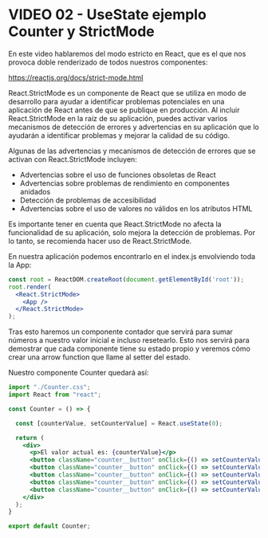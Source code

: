 # **VIDEO 02 - UseState ejemplo Counter y StrictMode**

En este video hablaremos del modo estricto en React, que es el que nos provoca doble renderizado de todos nuestros componentes:

<https://reactjs.org/docs/strict-mode.html>

React.StrictMode es un componente de React que se utiliza en modo de desarrollo para ayudar a identificar problemas potenciales en una aplicación de React antes de que se publique en producción. Al incluir React.StrictMode en la raíz de su aplicación, puedes activar varios mecanismos de detección de errores y advertencias en su aplicación que lo ayudarán a identificar problemas y mejorar la calidad de su código.

Algunas de las advertencias y mecanismos de detección de errores que se activan con React.StrictMode incluyen:

- Advertencias sobre el uso de funciones obsoletas de React
- Advertencias sobre problemas de rendimiento en componentes anidados
- Detección de problemas de accesibilidad
- Advertencias sobre el uso de valores no válidos en los atributos HTML

Es importante tener en cuenta que React.StrictMode no afecta la funcionalidad de su aplicación, solo mejora la detección de problemas. Por lo tanto, se recomienda hacer uso de React.StrictMode.

En nuestra aplicación podemos encontrarlo en el index.js envolviendo toda la App:

```jsx
const root = ReactDOM.createRoot(document.getElementById('root'));
root.render(
  <React.StrictMode>
    <App />
  </React.StrictMode>
);
```

Tras esto haremos un componente contador que servirá para sumar números a nuestro valor inicial e incluso resetearlo. Esto nos servirá para demostrar que cada componente tiene su estado propio y veremos cómo crear una arrow function que llame al setter del estado.

Nuestro componente Counter quedará así:

```jsx
import "./Counter.css";
import React from "react";

const Counter = () => {

  const [counterValue, setCounterValue] = React.useState(0);

  return (
    <div>
      <p>El valor actual es: {counterValue}</p>
      <button className="counter__button" onClick={() => setCounterValue(counterValue - 5)}>Restar 5</button>
      <button className="counter__button" onClick={() => setCounterValue(counterValue - 1)}>Restar 1</button>
      <button className="counter__button" onClick={() => setCounterValue(0)}>Resetear</button>
      <button className="counter__button" onClick={() => setCounterValue(counterValue + 1)}>Sumar 1</button>
      <button className="counter__button" onClick={() => setCounterValue(counterValue + 5)}>Sumar 5</button>
    </div>
  );
}

export default Counter;
```
